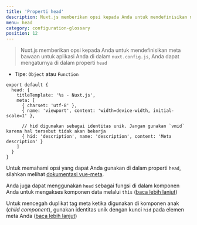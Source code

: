 ```yaml
---
title: 'Properti head'
description: Nuxt.js memberikan opsi kepada Anda untuk mendefinisikan meta bawaan untuk aplikasi Anda di dalam nuxt.config.js.
menu: head
category: configuration-glossary
position: 12
---
```


> Nuxt.js memberikan opsi kepada Anda untuk mendefinisikan meta bawaan untuk aplikasi Anda di dalam `nuxt.config.js`, Anda dapat mengaturnya di dalam properti `head`

- Tipe: `Object` atau `Function`

```js{}[nuxt.config.js]
export default {
  head: {
    titleTemplate: '%s - Nuxt.js',
    meta: [
      { charset: 'utf-8' },
      { name: 'viewport', content: 'width=device-width, initial-scale=1' },

      // hid digunakan sebagai identitas unik. Jangan gunakan `vmid` karena hal tersebut tidak akan bekerja
      { hid: 'description', name: 'description', content: 'Meta description' }
    ]
  }
}
```

Untuk memahami opsi yang dapat Anda gunakan di dalam properti `head`, silahkan melihat [dokumentasi vue-meta](https://vue-meta.nuxtjs.org/api/#metainfo-properties).

Anda juga dapat menggunakan `head` sebagai fungsi di dalam komponen Anda untuk mengakses komponen data melalui `this` ([baca lebih lanjut](/docs/2.x/components-glossary/pages-head))

<base-alert type="info">

Untuk mencegah duplikat tag meta ketika digunakan di komponen anak (_child component_), gunakan identitas unik dengan kunci `hid` pada elemen meta Anda ([baca lebih lanjut](https://vue-meta.nuxtjs.org/api/#tagidkeyname))

</base-alert>
